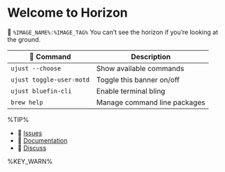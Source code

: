 # Welcome to Horizon

💠 `%IMAGE_NAME%:%IMAGE_TAG%`
You can’t see the horizon if you’re looking at the ground.

|  Command                | Description                  |
| ------------------------ | ---------------------------- |
| `ujust --choose`         | Show available commands      |
| `ujust toggle-user-motd` | Toggle this banner on/off    |
| `ujust bluefin-cli`      | Enable terminal bling        |
| `brew help`              | Manage command line packages |

%TIP%

- 󰊤 [Issues](https://issues.projectbluefin.io)
- 󰈙 [Documentation](http://docs.projectbluefin.io/)
- 󰊌 [Discuss](https://community.projectbluefin.io/)

%KEY_WARN%
